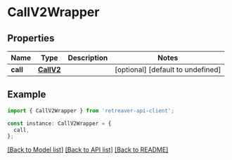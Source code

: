 # CallV2Wrapper

## Properties

| Name     | Type                    | Description | Notes                             |
| -------- | ----------------------- | ----------- | --------------------------------- |
| **call** | [**CallV2**](CallV2.md) |             | [optional] [default to undefined] |

## Example

```typescript
import { CallV2Wrapper } from 'retreaver-api-client';

const instance: CallV2Wrapper = {
  call,
};
```

[[Back to Model list]](../README.md#documentation-for-models) [[Back to API list]](../README.md#documentation-for-api-endpoints) [[Back to README]](../README.md)
